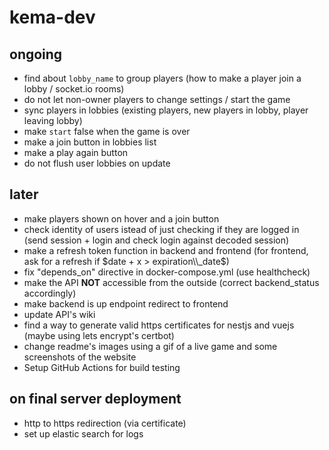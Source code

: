 # kema-dev

## ongoing

* find about `lobby_name` to group players (how to make a player join a lobby / socket.io rooms)
* do not let non-owner players to change settings / start the game
* sync players in lobbies (existing players, new players in lobby, player leaving lobby)
* make `start` false when the game is over
* make a join button in lobbies list
* make a play again button
* do not flush user lobbies on update

## later

* make players shown on hover and a join button
* check identity of users istead of just checking if they are logged in (send session + login and check login against decoded session)
* make a refresh token function in backend and frontend (for frontend, ask for a refresh if $date + x > expiration\\_date$)
* fix "depends_on" directive in docker-compose.yml (use healthcheck)
* make the API **NOT** accessible from the outside (correct backend_status accordingly)
* make backend is up endpoint redirect to frontend
* update API's wiki
* find a way to generate valid https certificates for nestjs and vuejs (maybe using lets encrypt's certbot)
* change readme's images using a gif of a live game and some screenshots of the website
* Setup GitHub Actions for build testing

## on final server deployment

* http to https redirection (via certificate)
* set up elastic search for logs

